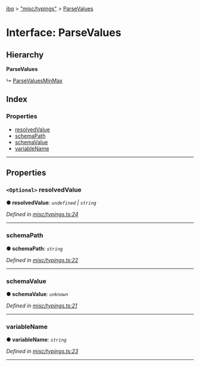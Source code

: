 [jbq](../README.md) > ["misc/typings"](../modules/_misc_typings_.md) > [ParseValues](../interfaces/_misc_typings_.parsevalues.md)

# Interface: ParseValues

## Hierarchy

**ParseValues**

↳  [ParseValuesMinMax](_misc_typings_.parsevaluesminmax.md)

## Index

### Properties

* [resolvedValue](_misc_typings_.parsevalues.md#resolvedvalue)
* [schemaPath](_misc_typings_.parsevalues.md#schemapath)
* [schemaValue](_misc_typings_.parsevalues.md#schemavalue)
* [variableName](_misc_typings_.parsevalues.md#variablename)

---

## Properties

<a id="resolvedvalue"></a>

### `<Optional>` resolvedValue

**● resolvedValue**: *`undefined` \| `string`*

*Defined in [misc/typings.ts:24](https://github.com/krnik/vjs-validator/blob/6a6427a/src/misc/typings.ts#L24)*

___
<a id="schemapath"></a>

###  schemaPath

**● schemaPath**: *`string`*

*Defined in [misc/typings.ts:22](https://github.com/krnik/vjs-validator/blob/6a6427a/src/misc/typings.ts#L22)*

___
<a id="schemavalue"></a>

###  schemaValue

**● schemaValue**: *`unknown`*

*Defined in [misc/typings.ts:21](https://github.com/krnik/vjs-validator/blob/6a6427a/src/misc/typings.ts#L21)*

___
<a id="variablename"></a>

###  variableName

**● variableName**: *`string`*

*Defined in [misc/typings.ts:23](https://github.com/krnik/vjs-validator/blob/6a6427a/src/misc/typings.ts#L23)*

___

